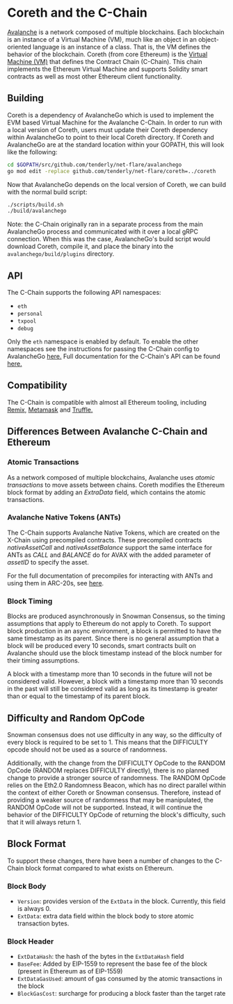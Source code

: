 # Coreth and the C-Chain

[Avalanche](https://docs.avax.network/learn/platform-overview) is a network composed of multiple blockchains.
Each blockchain is an instance of a Virtual Machine (VM), much like an object in an object-oriented language is an instance of a class.
That is, the VM defines the behavior of the blockchain.
Coreth (from core Ethereum) is the [Virtual Machine (VM)](https://docs.avax.network/learn/platform-overview#virtual-machines) that defines the Contract Chain (C-Chain).
This chain implements the Ethereum Virtual Machine and supports Solidity smart contracts as well as most other Ethereum client functionality.

## Building

Coreth is a dependency of AvalancheGo which is used to implement the EVM based Virtual Machine for the Avalanche C-Chain. In order to run with a local version of Coreth, users must update their Coreth dependency within AvalancheGo to point to their local Coreth directory. If Coreth and AvalancheGo are at the standard location within your GOPATH, this will look like the following:

```bash
cd $GOPATH/src/github.com/tenderly/net-flare/avalanchego
go mod edit -replace github.com/tenderly/net-flare/coreth=../coreth
```

Now that AvalancheGo depends on the local version of Coreth, we can build with the normal build script:

```bash
./scripts/build.sh
./build/avalanchego
```

Note: the C-Chain originally ran in a separate process from the main AvalancheGo process and communicated with it over a local gRPC connection. When this was the case, AvalancheGo's build script would download Coreth, compile it, and place the binary into the `avalanchego/build/plugins` directory.

## API

The C-Chain supports the following API namespaces:

- `eth`
- `personal`
- `txpool`
- `debug`

Only the `eth` namespace is enabled by default. 
To enable the other namespaces see the instructions for passing the C-Chain config to AvalancheGo [here.](https://docs.avax.network/nodes/maintain/chain-config-flags/#c-chain-configs)
Full documentation for the C-Chain's API can be found [here.](https://docs.avax.network/apis/avalanchego/apis/c-chain/)

## Compatibility

The C-Chain is compatible with almost all Ethereum tooling, including [Remix,](https://docs.avax.network/build/tutorials/smart-contracts/deploy-a-smart-contract-on-avalanche-using-remix-and-metamask) [Metamask](https://docs.avax.network/build/tutorials/smart-contracts/deploy-a-smart-contract-on-avalanche-using-remix-and-metamask) and [Truffle.](https://docs.avax.network/build/tutorials/smart-contracts/using-truffle-with-the-avalanche-c-chain)

## Differences Between Avalanche C-Chain and Ethereum

### Atomic Transactions

As a network composed of multiple blockchains, Avalanche uses *atomic transactions* to move assets between chains. Coreth modifies the Ethereum block format by adding an *ExtraData* field, which contains the atomic transactions.

### Avalanche Native Tokens (ANTs)

The C-Chain supports Avalanche Native Tokens, which are created on the X-Chain using precompiled contracts. These precompiled contracts *nativeAssetCall* and *nativeAssetBalance* support the same interface for ANTs as *CALL* and *BALANCE* do for AVAX with the added parameter of *assetID* to specify the asset.

For the full documentation of precompiles for interacting with ANTs and using them in ARC-20s, see [here](https://docs.avax.network/build/references/coreth-arc20s).

### Block Timing

Blocks are produced asynchronously in Snowman Consensus, so the timing assumptions that apply to Ethereum do not apply to Coreth. To support block production in an async environment, a block is permitted to have the same timestamp as its parent. Since there is no general assumption that a block will be produced every 10 seconds, smart contracts built on Avalanche should use the block timestamp instead of the block number for their timing assumptions.

A block with a timestamp more than 10 seconds in the future will not be considered valid. However, a block with a timestamp more than 10 seconds in the past will still be considered valid as long as its timestamp is greater than or equal to the timestamp of its parent block.

## Difficulty and Random OpCode

Snowman consensus does not use difficulty in any way, so the difficulty of every block is required to be set to 1. This means that the DIFFICULTY opcode should not be used as a source of randomness.

Additionally, with the change from the DIFFICULTY OpCode to the RANDOM OpCode (RANDOM replaces DIFFICULTY directly), there is no planned change to provide a stronger source of randomness. The RANDOM OpCode relies on the Eth2.0 Randomness Beacon, which has no direct parallel within the context of either Coreth or Snowman consensus. Therefore, instead of providing a weaker source of randomness that may be manipulated, the RANDOM OpCode will not be supported. Instead, it will continue the behavior of the DIFFICULTY OpCode of returning the block's difficulty, such that it will always return 1.

## Block Format

To support these changes, there have been a number of changes to the C-Chain block format compared to what exists on Ethereum.

### Block Body

* `Version`: provides version of the `ExtData` in the block. Currently, this field is always 0.
* `ExtData`: extra data field within the block body to store atomic transaction bytes.

### Block Header

* `ExtDataHash`: the hash of the bytes in the `ExtDataHash` field
* `BaseFee`: Added by EIP-1559 to represent the base fee of the block (present in Ethereum as of EIP-1559)
* `ExtDataGasUsed`: amount of gas consumed by the atomic transactions in the block
* `BlockGasCost`: surcharge for producing a block faster than the target rate
